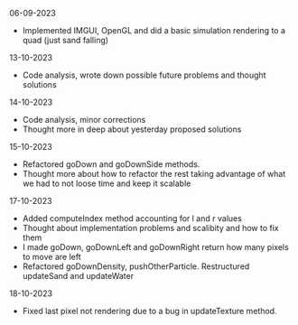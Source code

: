 06-09-2023
- Implemented IMGUI, OpenGL and did a basic simulation rendering to a quad (just sand falling)

13-10-2023
- Code analysis, wrote down possible future problems and thought solutions

14-10-2023
- Code analysis, minor corrections
- Thought more in deep about yesterday proposed solutions

15-10-2023

- Refactored goDown and goDownSide methods. 
- Thought more about how to refactor the rest taking advantage of what we had to not loose time and keep it scalable

17-10-2023

- Added computeIndex method accounting for l and r values
- Thought about implementation problems and scalibity and how to fix them
- I made goDown, goDownLeft and goDownRight return how many pixels to move are left
- Refactored goDownDensity, pushOtherParticle. Restructured updateSand and updateWater

18-10-2023

- Fixed last pixel not rendering due to a bug in updateTexture method.